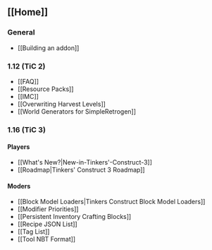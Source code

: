 ## [[Home]]

### General
* [[Building an addon]]

### 1.12 (TiC 2)
* [[FAQ]]
* [[Resource Packs]]
* [[IMC]]
* [[Overwriting Harvest Levels]]
* [[World Generators for SimpleRetrogen]]

### 1.16 (TiC 3)
#### Players
* [[What's New?|New-in-Tinkers'-Construct-3]]
* [[Roadmap|Tinkers' Construct 3 Roadmap]]
#### Moders
* [[Block Model Loaders|Tinkers Construct Block Model Loaders]]
* [[Modifier Priorities]]
* [[Persistent Inventory Crafting Blocks]]
* [[Recipe JSON List]]
* [[Tag List]]
* [[Tool NBT Format]]